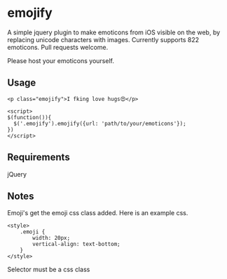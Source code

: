 emojify
=======

A simple jquery plugin to make emoticons from iOS visible on the web, by replacing unicode characters with images. Currently supports 822 emoticons. Pull requests welcome.

Please host your emoticons yourself.

Usage
-----
    <p class="emojify">I fking love hugs😍</p>
    
    <script>
    $(function()){
      $('.emojify').emojify({url: 'path/to/your/emoticons'});
    })
    </script>
    
Requirements
------------
jQuery

Notes
-----
Emoji's get the emoji css class added. Here is an example css.

    <style>
        .emoji {
            width: 20px;
            vertical-align: text-bottom;
        }
    </style>

Selector must be a css class
